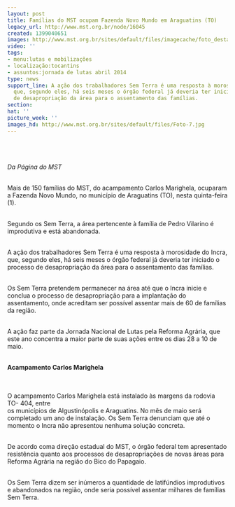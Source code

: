 ```yaml
---
layout: post
title: Famílias do MST ocupam Fazenda Novo Mundo em Araguatins (TO)
legacy_url: http://www.mst.org.br/node/16045
created: 1399040651
images: http://www.mst.org.br/sites/default/files/imagecache/foto_destaque/Foto-7.jpg
video: ''
tags:
- menu:lutas e mobilizações
- localização:tocantins
- assuntos:jornada de lutas abril 2014
type: news
support_line: A ação dos trabalhadores Sem Terra é uma resposta à morosidade do Incra,
  que, segundo eles, há seis meses o órgão federal já deveria ter iniciado o processo
  de desapropriação da área para o assentamento das famílias.
section: 
hat: ''
picture_week: ''
images_hd: http://www.mst.org.br/sites/default/files/Foto-7.jpg
---
```

<p><img style="margin: 10px;" src="http://www.mst.org.br/sites/default/files/Foto-7.jpg" alt=""></p><p><em><br>Da&nbsp;Página do MST<br></em></p><p><br>Mais de 150 famílias do MST, do acampamento Carlos Marighela, ocuparam a Fazenda Novo Mundo, no município de Araguatins (TO), nesta quinta-feira (1).</p><p><br>Segundo os Sem Terra, a área pertencente à família de Pedro Vilarino é improdutiva e está abandonada.&nbsp;</p><p><br>A ação dos trabalhadores Sem Terra é uma resposta à morosidade do Incra, que, segundo eles, há seis meses o órgão federal já deveria ter iniciado o processo de desapropriação da área para o assentamento das famílias.</p><p><br>Os Sem Terra pretendem permanecer na área até que o Incra inicie e conclua o processo de desapropriação para a implantação do assentamento, onde acreditam ser possível assentar mais de 60 de famílias da região.</p><p><br>A ação faz parte da Jornada Nacional de Lutas pela Reforma Agrária, que este ano concentra a maior parte de suas ações entre os dias 28 a 10 de maio.</p><div><br><strong>Acampamento Carlos Marighela&nbsp;</strong></div><p><br><br>O acampamento Carlos Marighela está instalado às margens da rodovia TO- 404, entre<br> os municípios de Algustinópolis e Araguatins. No mês de maio será completado um ano de instalação. Os Sem Terra denunciam que até o momento o Incra não apresentou nenhuma solução concreta.</p><p><br>De acordo coma direção estadual do MST, o órgão federal tem apresentado resistência quanto aos processos de desapropriações de novas áreas para Reforma Agrária na região do Bico do Papagaio.&nbsp;</p><p><br>Os Sem Terra dizem ser inúmeros a quantidade de latifúndios improdutivos e abandonados na região, onde seria possível assentar milhares de famílias Sem Terra.</p>
